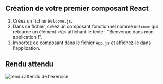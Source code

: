 ## Création de votre premier composant React

1. Créez un fichier `Welcome.js`.
2. Dans ce fichier, créez un composant fonctionnel nommé `Welcome` qui retourne un élément `<h1>` affichant le texte : "Bienvenue dans mon application !".
3. Importez ce composant dans le fichier `App.js` et affichez-le dans l'application.

## Rendu attendu

<img src="https://raw.githubusercontent.com/Microleadoff/content/refs/heads/master/lang/fr/courses/Framework%20%26%20Librairies/Reactjs-v18/0040%20-%20Cr%C3%A9er%20un%20premier%20composant/rendu_exo_4_1.png" alt="rendu attendu de l'exercice">
